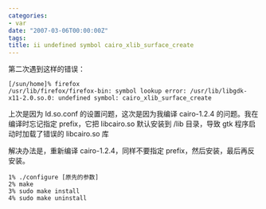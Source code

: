 ```yaml
---
categories:
- var
date: "2007-03-06T00:00:00Z"
tags:
title: ii undefined symbol cairo_xlib_surface_create
---
```


第二次遇到这样的错误：

    [/sun/home]% firefox
    /usr/lib/firefox/firefox-bin: symbol lookup error: /usr/lib/libgdk-x11-2.0.so.0: undefined symbol: cairo_xlib_surface_create

上次是因为 ld.so.conf 的设置问题，这次是因为我编译 cairo-1.2.4 的问题。我在编译时忘记指定 prefix，它把 libcairo.so 默认安装到 /lib 目录，导致 gtk 程序启动时加载了错误的 libcairo.so 库

解决办法是，重新编译 cairo-1.2.4，同样不要指定 prefix，然后安装，最后再反安装。

    1% ./configure [原先的参数]
    2% make
    3% sudo make install
    4% sudo make uninstall
